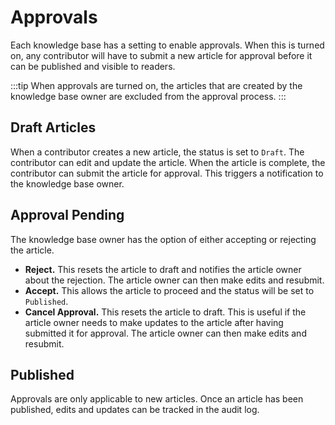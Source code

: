 # Approvals
Each knowledge base has a setting to enable approvals.  When this is turned on, any contributor will have to submit a new article for approval before it can be published and visible to readers.

:::tip
When approvals are turned on, the articles that are created by the knowledge base owner are excluded from the approval process.
:::

## Draft Articles
When a contributor creates a new article, the status is set to `Draft`.  The contributor can edit and update the article.  When the article is complete, the contributor can submit the article for approval. This triggers a notification to the knowledge base owner.

## Approval Pending
The knowledge base owner has the option of either accepting or rejecting the article.
* **Reject.**  This resets the article to draft and notifies the article owner about the rejection.  The article owner can then make edits and resubmit.
* **Accept.** This allows the article to proceed and the status will be set to `Published`.
* **Cancel Approval.** This resets the article to draft. This is useful if the article owner needs to make updates to the article after having submitted it for approval. The article owner can then make edits and resubmit.

## Published
Approvals are only applicable to new articles. Once an article has been published, edits and updates can be tracked in the audit log.  
